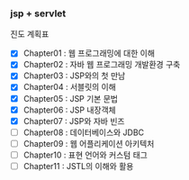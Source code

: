 ### jsp + servlet

진도 계획표
   
- [x] Chapter01 : 웹 프로그래밍에 대한 이해  
- [x] Chapter02 : 자바 웹 프로그래밍 개발환경 구축  
- [x] Chapter03 : JSP와의 첫 만남  
- [x] Chapter04 : 서블릿의 이해  
- [x] Chapter05 : JSP 기본 문법  
- [x] Chapter06 : JSP 내장객체
- [x] Chapter07 : JSP와 자바 빈즈
- [ ] Chapter08 : 데이터베이스와 JDBC
- [ ] Chapter09 : 웹 어플리케이션 아키텍처
- [ ] Chapter10 : 표현 언어와 커스텀 태그
- [ ] Chapter11 : JSTL의 이해와 활용
